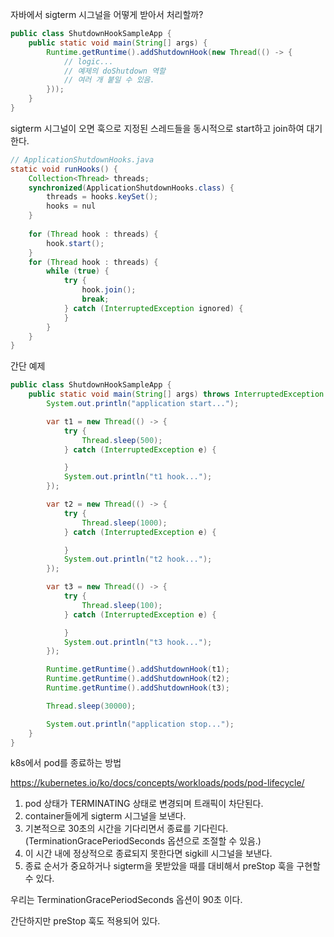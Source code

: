 자바에서 sigterm 시그널을 어떻게 받아서 처리할까?

```java
public class ShutdownHookSampleApp {
    public static void main(String[] args) {
        Runtime.getRuntime().addShutdownHook(new Thread(() -> {
            // logic...
            // 예제의 doShutdown 역할
            // 여러 개 붙일 수 있음.
        }));
    }
}
```

sigterm 시그널이 오면 훅으로 지정된 스레드들을 동시적으로 start하고 join하여 대기한다.
```java
// ApplicationShutdownHooks.java
static void runHooks() {
    Collection<Thread> threads;
    synchronized(ApplicationShutdownHooks.class) {
        threads = hooks.keySet();
        hooks = nul
    }
    
    for (Thread hook : threads) {
        hook.start();
    }
    for (Thread hook : threads) {
        while (true) {
            try {
                hook.join();
                break;
            } catch (InterruptedException ignored) {
            }
        }
    }
}
```

간단 예제
```java
public class ShutdownHookSampleApp {
    public static void main(String[] args) throws InterruptedException {
        System.out.println("application start...");

        var t1 = new Thread(() -> {
            try {
                Thread.sleep(500);
            } catch (InterruptedException e) {

            }
            System.out.println("t1 hook...");
        });

        var t2 = new Thread(() -> {
            try {
                Thread.sleep(1000);
            } catch (InterruptedException e) {

            }
            System.out.println("t2 hook...");
        });

        var t3 = new Thread(() -> {
            try {
                Thread.sleep(100);
            } catch (InterruptedException e) {

            }
            System.out.println("t3 hook...");
        });

        Runtime.getRuntime().addShutdownHook(t1);
        Runtime.getRuntime().addShutdownHook(t2);
        Runtime.getRuntime().addShutdownHook(t3);

        Thread.sleep(30000);

        System.out.println("application stop...");
    }
}
```


k8s에서 pod를 종료하는 방법

https://kubernetes.io/ko/docs/concepts/workloads/pods/pod-lifecycle/

1. pod 상태가 TERMINATING 상태로 변경되며 트래픽이 차단된다.
2. container들에게 sigterm 시그널을 보낸다.
3. 기본적으로 30초의 시간을 기다리면서 종료를 기다린다. (TerminationGracePeriodSeconds 옵션으로 조절할 수 있음.)
4. 이 시간 내에 정상적으로 종료되지 못한다면 sigkill 시그널을 보낸다.
5. 종료 순서가 중요하거나 sigterm을 못받았을 때를 대비해서 preStop 훅을 구현할 수 있다.

우리는 TerminationGracePeriodSeconds 옵션이 90초 이다.

간단하지만 preStop 훅도 적용되어 있다.
